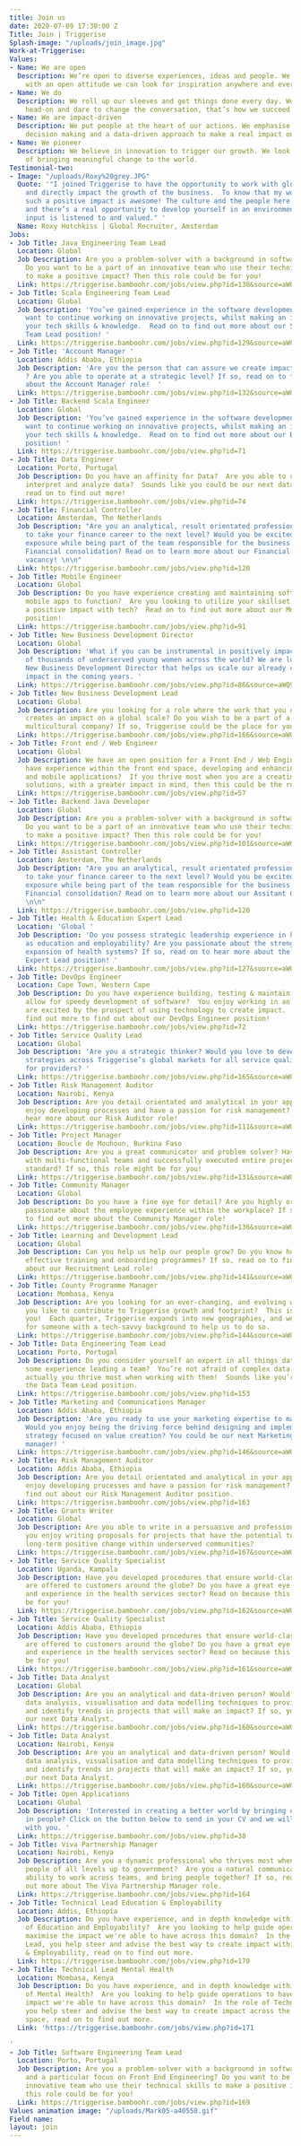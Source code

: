 ```yaml
---
title: Join us
date: 2020-07-09 17:30:00 Z
Title: Join | Triggerise
Splash-image: "/uploads/join_image.jpg"
Work-at-Triggerise: 
Values:
- Name: We are open
  Description: We’re open to diverse experiences, ideas and people. We believe that
    with an open attitude we can look for inspiration anywhere and everywhere.
- Name: We do
  Description: We roll up our sleeves and get things done every day. We tackle challenges
    head-on and dare to change the conversation, that’s how we succeed.
- Name: We are impact-driven
  Description: We put people at the heart of our actions. We emphasise evidence-based
    decision making and a data-driven approach to make a real impact on the ground.
- Name: We pioneer
  Description: We believe in innovation to trigger our growth. We look for new possibilities
    of bringing meaningful change to the world.
Testimonial-two:
- Image: "/uploads/Roxy%20grey.JPG"
  Quote: '"I joined Triggerise to have the opportunity to work with global colleagues,
    and directly impact the growth of the business.  To know that my work is creating
    such a positive impact is awesome! The culture and the people here are great,
    and there’s a real opportunity to develop yourself in an environment where your
    input is listened to and valued." '
  Name: Roxy Hotchkiss | Global Recruiter, Amsterdam
Jobs:
- Job Title: Java Engineering Team Lead
  Location: Global
  Job Description: Are you a problem-solver with a background in software development?
    Do you want to be a part of an innovative team who use their technical skills
    to make a positive impact? Then this role could be for you!
  Link: https://triggerise.bamboohr.com/jobs/view.php?id=130&source=aWQ9MjM%3D
- Job Title: Scala Engineering Team Lead
  Location: Global
  Job Description: 'You’ve gained experience in the software development space, and
    want to continue working on innovative projects, whilst making an impact with
    your tech skills & knowledge.  Read on to find out more about our Scala Engineering
    Team Lead position! '
  Link: https://triggerise.bamboohr.com/jobs/view.php?id=129&source=aWQ9MjM%3D
- Job Title: 'Account Manager '
  Location: Addis Ababa, Ethiopia
  Job Description: 'Are you the person that can assure we create impact in Ethiopia
    ? Are you able to operate at a strategic level? If so, read on to find out more
    about the Account Manager role!  '
  Link: https://triggerise.bamboohr.com/jobs/view.php?id=132&source=aWQ9MjM%3D
- Job Title: Backend Scala Engineer
  Location: Global
  Job Description: 'You’ve gained experience in the software development space, and
    want to continue working on innovative projects, whilst making an impact with
    your tech skills & knowledge.  Read on to find out more about our Backend Engineer
    position! '
  Link: https://triggerise.bamboohr.com/jobs/view.php?id=71
- Job Title: Data Engineer
  Location: Porto, Portugal
  Job Description: Do you have an affinity for Data?  Are you able to use tools to
    interpret and analyze data?  Sounds like you could be our next data engineer,
    read on to find out more!
  Link: https://triggerise.bamboohr.com/jobs/view.php?id=74
- Job Title: Financial Controller
  Location: Amsterdam, The Netherlands
  Job Description: "Are you an analytical, result orientated professional looking
    to take your finance career to the next level? Would you be excited to gain international
    exposure while being part of the team responsible for the business’s complete
    Financial consolidation? Read on to learn more about our Financial Controller
    vacancy! \n\n"
  Link: https://triggerise.bamboohr.com/jobs/view.php?id=120
- Job Title: Mobile Engineer
  Location: Global
  Job Description: Do you have experience creating and maintaining software that enables
    mobile apps to function?  Are you looking to utilize your skillset whilst having
    a positive impact with tech?  Read on to find out more about our Mobile Developer
    position!
  Link: https://triggerise.bamboohr.com/jobs/view.php?id=91
- Job Title: New Business Development Director
  Location: Global
  Job Description: 'What if you can be instrumental in positively impacting hundreds
    of thousands of underserved young women across the world? We are looking for a
    New Business Development Director that helps us scale our already considerable
    impact in the coming years. '
  Link: https://triggerise.bamboohr.com/jobs/view.php?id=86&source=aWQ9MjM%3D
- Job Title: New Business Development Lead
  Location: Global
  Job Description: Are you looking for a role where the work that you do sustainably
    creates an impact on a global scale? Do you wish to be a part of a diverse and
    multicultural company? If so, Triggerise could be the place for you!
  Link: https://triggerise.bamboohr.com/jobs/view.php?id=166&source=aWQ9MjM%3D
- Job Title: Front end / Web Engineer
  Location: Global
  Job Description: We have an open position for a Front End / Web Engineer! Do you
    have experience within the front end space, developing and enhancing websites
    and mobile applications?  If you thrive most when you are a creating user-friendly
    solutions, with a greater impact in mind, then this could be the role for you!
  Link: https://triggerise.bamboohr.com/jobs/view.php?id=57
- Job Title: Backend Java Developer
  Location: Global
  Job Description: Are you a problem-solver with a background in software development?
    Do you want to be a part of an innovative team who use their technical skills
    to make a positive impact? Then this role could be for you!
  Link: https://triggerise.bamboohr.com/jobs/view.php?id=101&source=aWQ9MjM%3D
- Job Title: Assistant Controller
  Location: Amsterdam, The Netherlands
  Job Description: "Are you an analytical, result orientated professional looking
    to take your finance career to the next level? Would you be excited to gain international
    exposure while being part of the team responsible for the business’s complete
    Financial consolidation? Read on to learn more about our Assitant Controller vacancy!
    \n\n"
  Link: https://triggerise.bamboohr.com/jobs/view.php?id=120
- Job Title: Health & Education Expert Lead
  Location: 'Global '
  Job Description: 'Do you possess strategic leadership experience in health as well
    as education and employability? Are you passionate about the strengthening and
    expansion of health systems? If so, read on to hear more about the Health & Education
    Expert Lead position! '
  Link: https://triggerise.bamboohr.com/jobs/view.php?id=127&source=aWQ9MjM%3D
- Job Title: DevOps Engineer
  Location: Cape Town, Western Cape
  Job Description: Do you have experience building, testing & maintaining tools that
    allow for speedy development of software?  You enjoy working in an Agile way and
    are excited by the prospect of using technology to create impact.  Read on to
    find out more to find out about our DevOps Engineer position!
  Link: https://triggerise.bamboohr.com/jobs/view.php?id=72
- Job Title: Service Quality Lead
  Location: Global
  Job Description: 'Are you a strategic thinker? Would you love to develop and execute
    strategies across Triggerise’s global markets for all service quality assurance
    for providers? '
  Link: https://triggerise.bamboohr.com/jobs/view.php?id=165&source=aWQ9MjM%3D
- Job Title: Risk Management Auditor
  Location: Nairobi, Kenya
  Job Description: Are you detail orientated and analytical in your approach? Do you
    enjoy developing processes and have a passion for risk management? Read on to
    hear more about our Risk Auditor role!
  Link: https://triggerise.bamboohr.com/jobs/view.php?id=111&source=aWQ9MjM%3D
- Job Title: Project Manager
  Location: Boucle de Mouhoun, Burkina Faso
  Job Description: Are you a great communicator and problem solver? Have you worked
    with multi-functional teams and successfully executed entire projects to a high
    standard? If so, this role might be for you!
  Link: https://triggerise.bamboohr.com/jobs/view.php?id=131&source=aWQ9MjM%3D
- Job Title: Community Manager
  Location: Global
  Job Description: Do you have a fine eye for detail? Are you highly organized and
    passionate about the employee experience within the workplace? If so, read on
    to find out more about the Community Manager role!
  Link: https://triggerise.bamboohr.com/jobs/view.php?id=136&source=aWQ9MjM%3D
- Job Title: Learning and Development Lead
  Location: Global
  Job Description: Can you help us help our people grow? Do you know how to design
    effective training and onboarding programmes? If so, read on to find out more
    about our Recruitment Lead role!
  Link: https://triggerise.bamboohr.com/jobs/view.php?id=141&source=aWQ9MjM%3D
- Job Title: County Programme Manager
  Location: Mombasa, Kenya
  Job Description: Are you looking for an ever-changing, and evolving working environment?  Would
    you like to contribute to Triggerise growth and footprint?  This is the role for
    you!  Each quarter, Triggerise expands into new geographies, and we are looking
    for someone with a tech-savvy background to help us to do so.
  Link: https://triggerise.bamboohr.com/jobs/view.php?id=144&source=aWQ9MjM%3D
- Job Title: Data Engineering Team Lead
  Location: Porto, Portugal
  Job Description: Do you consider yourself an expert in all things data, and have
    some experience leading a team?  You’re not afraid of complex data sets and tools,
    actually you thrive most when working with them!  Sounds like you’re a fit for
    the Data Team Lead position.
  Link: https://triggerise.bamboohr.com/jobs/view.php?id=153
- Job Title: Marketing and Communications Manager
  Location: Addis Ababa, Ethiopia
  Job Description: 'Are you ready to use your marketing expertise to make an impact?
    Would you enjoy being the driving force behind designing and implementing a marketing
    strategy focused on value creation? You could be our next Marketing and Communications
    manager! '
  Link: https://triggerise.bamboohr.com/jobs/view.php?id=146&source=aWQ9MjM%3D
- Job Title: Risk Management Auditor
  Location: Addis Ababa, Ethiopia
  Job Description: Are you detail orientated and analytical in your approach? Do you
    enjoy developing processes and have a passion for risk management? Read more to
    find out about our Risk Management Auditor position.
  Link: https://triggerise.bamboohr.com/jobs/view.php?id=163
- Job Title: Grants Writer
  Location: Global
  Job Description: Are you able to write in a persuasive and professional way? Would
    you enjoy writing proposals for projects that have the potential to bring about
    long-term positive change within underserved communities?
  Link: https://triggerise.bamboohr.com/jobs/view.php?id=167&source=aWQ9MjM%3D
- Job Title: Service Quality Specialist
  Location: Uganda, Kampala
  Job Description: Have you developed procedures that ensure world-class services
    are offered to customers around the globe? Do you have a great eye for detail
    and experience in the health services sector? Read on because this role could
    be for you!
  Link: https://triggerise.bamboohr.com/jobs/view.php?id=162&source=aWQ9MjM%3D
- Job Title: Service Quality Specialist
  Location: Addis Ababa, Ethiopia
  Job Description: Have you developed procedures that ensure world-class services
    are offered to customers around the globe? Do you have a great eye for detail
    and experience in the health services sector? Read on because this role could
    be for you!
  Link: https://triggerise.bamboohr.com/jobs/view.php?id=161&source=aWQ9MjM%3D
- Job Title: Data Analyst
  Location: Global
  Job Description: Are you an analytical and data-driven person? Would you enjoy using
    data analysis, visualisation and data modelling techniques to provide insights
    and identify trends in projects that will make an impact? If so, you could be
    our next Data Analyst.
  Link: https://triggerise.bamboohr.com/jobs/view.php?id=160&source=aWQ9MjM%3D
- Job Title: Data Analyst
  Location: Nairobi, Kenya
  Job Description: Are you an analytical and data-driven person? Would you enjoy using
    data analysis, visualisation and data modelling techniques to provide insights
    and identify trends in projects that will make an impact? If so, you could be
    our next Data Analyst.
  Link: https://triggerise.bamboohr.com/jobs/view.php?id=160&source=aWQ9MjM%3D
- Job Title: Open Applications
  Location: Global
  Job Description: 'Interested in creating a better world by bringing out the best
    in people? Click on the button below to send in your CV and we will get in touch
    with you. '
  Link: https://triggerise.bamboohr.com/jobs/view.php?id=38
- Job Title: Viva Partnership Manager
  Location: Nairobi, Kenya
  Job Description: Are you a dynamic professional who thrives most when engaging with
    people of all levels up to government?  Are you a natural communicator with the
    ability to work across teams, and bring people together? If so, read on to find
    out more about The Viva Partnership Manager role.
  Link: https://triggerise.bamboohr.com/jobs/view.php?id=164
- Job Title: Technical Lead Education & Employability
  Location: Addis, Ethiopia
  Job Description: Do you have experience, and in depth knowledge within the field
    of Education and Employability?  Are you looking to help guide operations to have
    maximise the impact we're able to have across this domain?  In the role of Technical
    Lead, you help steer and advise the best way to create impact within Education
    & Employability, read on to find out more.
  Link: https://triggerise.bamboohr.com/jobs/view.php?id=170
- Job Title: Technical Lead Mental Health
  Location: Mombasa, Kenya
  Job Description: Do you have experience, and in depth knowledge within the field
    of Mental Health?  Are you looking to help guide operations to have maximise the
    impact we're able to have across this domain?  In the role of Technical Lead,
    you help steer and advise the best way to create impact across the Mental Health
    space, read on to find out more.
  Link: 'https://triggerise.bamboohr.com/jobs/view.php?id=171

'
- Job Title: Software Engineering Team Lead
  Location: Porto, Portugal
  Job Description: Are you a problem-solver with a background in software development
    and a particular focus on Front End Engineering? Do you want to be a part of an
    innovative team who use their technical skills to make a positive impact? Then
    this role could be for you!
  Link: https://triggerise.bamboohr.com/jobs/view.php?id=169
Values animation image: "/uploads/Mark05-a40558.gif"
Field name: 
layout: join
---
```


